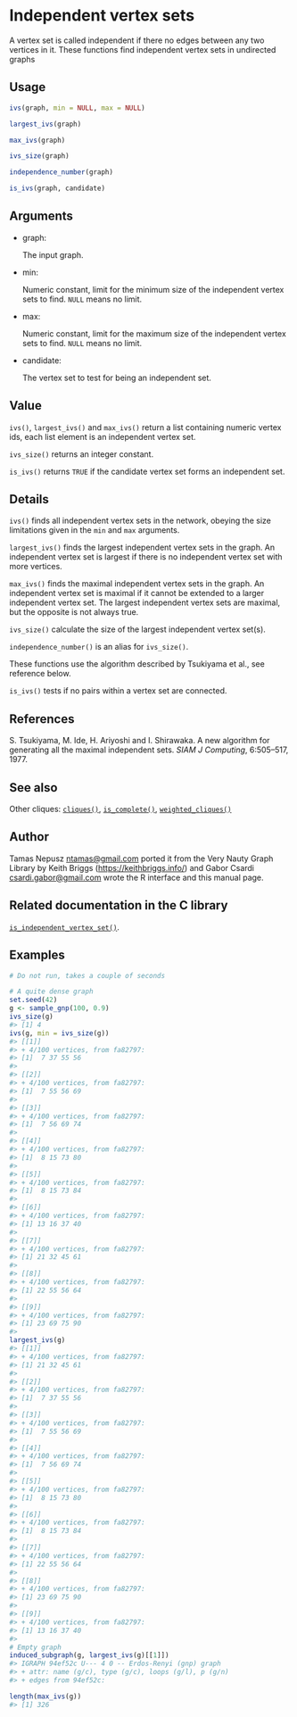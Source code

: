 # Independent vertex sets

A vertex set is called independent if there no edges between any two
vertices in it. These functions find independent vertex sets in
undirected graphs

## Usage

``` r
ivs(graph, min = NULL, max = NULL)

largest_ivs(graph)

max_ivs(graph)

ivs_size(graph)

independence_number(graph)

is_ivs(graph, candidate)
```

## Arguments

- graph:

  The input graph.

- min:

  Numeric constant, limit for the minimum size of the independent vertex
  sets to find. `NULL` means no limit.

- max:

  Numeric constant, limit for the maximum size of the independent vertex
  sets to find. `NULL` means no limit.

- candidate:

  The vertex set to test for being an independent set.

## Value

`ivs()`, `largest_ivs()` and `max_ivs()` return a list containing
numeric vertex ids, each list element is an independent vertex set.

`ivs_size()` returns an integer constant.

`is_ivs()` returns `TRUE` if the candidate vertex set forms an
independent set.

## Details

`ivs()` finds all independent vertex sets in the network, obeying the
size limitations given in the `min` and `max` arguments.

`largest_ivs()` finds the largest independent vertex sets in the graph.
An independent vertex set is largest if there is no independent vertex
set with more vertices.

`max_ivs()` finds the maximal independent vertex sets in the graph. An
independent vertex set is maximal if it cannot be extended to a larger
independent vertex set. The largest independent vertex sets are maximal,
but the opposite is not always true.

`ivs_size()` calculate the size of the largest independent vertex
set(s).

`independence_number()` is an alias for `ivs_size()`.

These functions use the algorithm described by Tsukiyama et al., see
reference below.

`is_ivs()` tests if no pairs within a vertex set are connected.

## References

S. Tsukiyama, M. Ide, H. Ariyoshi and I. Shirawaka. A new algorithm for
generating all the maximal independent sets. *SIAM J Computing*,
6:505–517, 1977.

## See also

Other cliques: [`cliques()`](https://r.igraph.org/reference/cliques.md),
[`is_complete()`](https://r.igraph.org/reference/is_complete.md),
[`weighted_cliques()`](https://r.igraph.org/reference/weighted_cliques.md)

## Author

Tamas Nepusz <ntamas@gmail.com> ported it from the Very Nauty Graph
Library by Keith Briggs (<https://keithbriggs.info/>) and Gabor Csardi
<csardi.gabor@gmail.com> wrote the R interface and this manual page.

## Related documentation in the C library

[`is_independent_vertex_set()`](https://igraph.org/c/html/latest/igraph-Cliques.html#igraph_is_independent_vertex_set).

## Examples

``` r
# Do not run, takes a couple of seconds

# A quite dense graph
set.seed(42)
g <- sample_gnp(100, 0.9)
ivs_size(g)
#> [1] 4
ivs(g, min = ivs_size(g))
#> [[1]]
#> + 4/100 vertices, from fa82797:
#> [1]  7 37 55 56
#> 
#> [[2]]
#> + 4/100 vertices, from fa82797:
#> [1]  7 55 56 69
#> 
#> [[3]]
#> + 4/100 vertices, from fa82797:
#> [1]  7 56 69 74
#> 
#> [[4]]
#> + 4/100 vertices, from fa82797:
#> [1]  8 15 73 80
#> 
#> [[5]]
#> + 4/100 vertices, from fa82797:
#> [1]  8 15 73 84
#> 
#> [[6]]
#> + 4/100 vertices, from fa82797:
#> [1] 13 16 37 40
#> 
#> [[7]]
#> + 4/100 vertices, from fa82797:
#> [1] 21 32 45 61
#> 
#> [[8]]
#> + 4/100 vertices, from fa82797:
#> [1] 22 55 56 64
#> 
#> [[9]]
#> + 4/100 vertices, from fa82797:
#> [1] 23 69 75 90
#> 
largest_ivs(g)
#> [[1]]
#> + 4/100 vertices, from fa82797:
#> [1] 21 32 45 61
#> 
#> [[2]]
#> + 4/100 vertices, from fa82797:
#> [1]  7 37 55 56
#> 
#> [[3]]
#> + 4/100 vertices, from fa82797:
#> [1]  7 55 56 69
#> 
#> [[4]]
#> + 4/100 vertices, from fa82797:
#> [1]  7 56 69 74
#> 
#> [[5]]
#> + 4/100 vertices, from fa82797:
#> [1]  8 15 73 80
#> 
#> [[6]]
#> + 4/100 vertices, from fa82797:
#> [1]  8 15 73 84
#> 
#> [[7]]
#> + 4/100 vertices, from fa82797:
#> [1] 22 55 56 64
#> 
#> [[8]]
#> + 4/100 vertices, from fa82797:
#> [1] 23 69 75 90
#> 
#> [[9]]
#> + 4/100 vertices, from fa82797:
#> [1] 13 16 37 40
#> 
# Empty graph
induced_subgraph(g, largest_ivs(g)[[1]])
#> IGRAPH 94ef52c U--- 4 0 -- Erdos-Renyi (gnp) graph
#> + attr: name (g/c), type (g/c), loops (g/l), p (g/n)
#> + edges from 94ef52c:

length(max_ivs(g))
#> [1] 326
```
